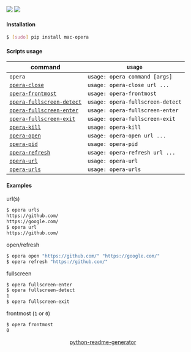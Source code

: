 <!--
https://pypi.org/project/readme-generator/
https://pypi.org/project/python-readme-generator/
-->

[![](https://img.shields.io/badge/OS-macOS-blue.svg?longCache=True)]()
[![](https://img.shields.io/badge/language-AppleScript-blue.svg?longCache=True)]()

#### Installation
```bash
$ [sudo] pip install mac-opera
```

#### Scripts usage
command|`usage`
-|-
`opera` |`usage: opera command [args]`
[`opera-close`](# "close tab by url") |`usage: opera-close url ...`
[`opera-frontmost`](# "print 1 if 'Opera.app' is frontmost, else 0") |`usage: opera-frontmost`
[`opera-fullscreen-detect`](# "print 1 if 'Opera.app' is in fullscreen mode, else 0") |`usage: opera-fullscreen-detect`
[`opera-fullscreen-enter`](# "enter fullscreen mode") |`usage: opera-fullscreen-enter`
[`opera-fullscreen-exit`](# "exit fullscreen mode") |`usage: opera-fullscreen-exit`
[`opera-kill`](# "list tabs with playing audio") |`usage: opera-kill`
[`opera-open`](# "open url(s)") |`usage: opera-open url ...`
[`opera-pid`](# "print 'Opera.app' pid") |`usage: opera-pid`
[`opera-refresh`](# "refresh url(s)") |`usage: opera-refresh url ...`
[`opera-url`](# "print active url") |`usage: opera-url`
[`opera-urls`](# "print urls") |`usage: opera-urls`

#### Examples
url(s)
```bash
$ opera urls
https://github.com/
https://google.com/
$ opera url
https://github.com/
```

open/refresh
```bash
$ opera open "https://github.com/" "https://google.com/"
$ opera refresh "https://github.com/"
```

fullscreen
```bash
$ opera fullscreen-enter
$ opera fullscreen-detect
1
$ opera fullscreen-exit
```

frontmost (`1` or `0`)
```bash
$ opera frontmost
0
```

<p align="center">
    <a href="https://pypi.org/project/python-readme-generator/">python-readme-generator</a>
</p>